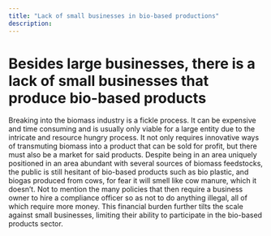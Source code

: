 ```yaml
---
title: "Lack of small businesses in bio-based productions"
description: ‎
---
```


# Besides large businesses, there is a lack of small businesses that produce bio-based products 

Breaking into the biomass industry is a fickle process. It can be expensive and time consuming and is usually only viable for a large entity due to the intricate and resource hungry process. It not only requires innovative ways of transmuting biomass into a product that can be sold for profit, but there must also be a market for said products. Despite being in an area uniquely positioned in an area abundant with several sources of biomass feedstocks, the public is still hesitant of bio-based products such as bio plastic, and biogas produced from cows, for fear it will smell like cow manure, which it doesn’t. Not to mention the many policies that then require a business owner to hire a compliance officer so as not to do anything illegal, all of which require more money. This financial burden further tilts the scale against small businesses, limiting their ability to participate in the bio-based products sector. 
